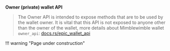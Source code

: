 #
**Owner (private) wallet API** 

>The Owner API is intended to expose methods that are to be used 
>by the wallet owner. It is vital that this API is not exposed 
>to anyone other than the owner of the wallet, more details about Mimblewimble wallet `owner_api`: 
[docs.rs/epic_wallet_api](https://docs.epic-radar.com/epic_wallet_api/trait.OwnerRpc.html)


!!! warning "Page under construction"